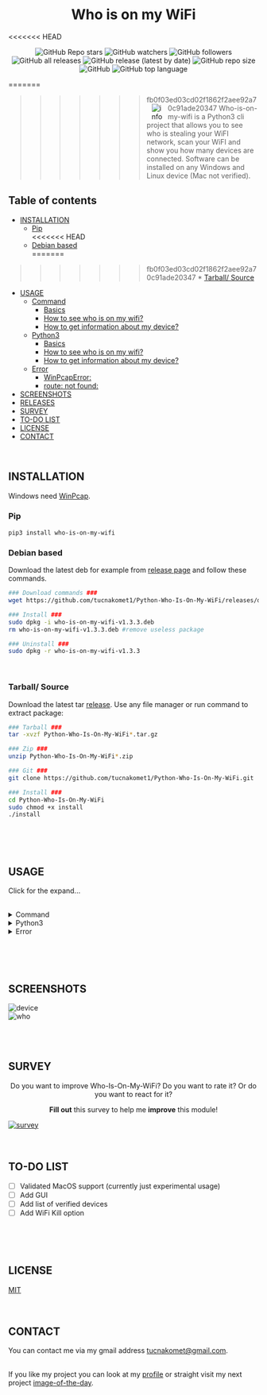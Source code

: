 <h1 align="center">Who is on my WiFi</h1>

<<<<<<< HEAD
<p align="center"><img src="https://img.shields.io/github/stars/tucnakomet1/Python-Who-Is-On-My-WiFi?style=social" alt="GitHub Repo stars">
<img src="https://img.shields.io/github/watchers/tucnakomet1/Python-Who-Is-On-My-WiFi?style=social" alt="GitHub watchers"> 
<img src="https://img.shields.io/github/followers/tucnakomet1?style=social" alt="GitHub followers">
<img src="https://img.shields.io/github/downloads/tucnakomet1/Python-Who-Is-On-My-WiFi/total?color=%23ff000&amp;logo=GitHub" alt="GitHub all releases">
<img src="https://img.shields.io/github/v/release/tucnakomet1/Python-Who-Is-On-My-WiFi" alt="GitHub release (latest by date)">
<img src="https://img.shields.io/github/repo-size/tucnakomet1/Python-Who-Is-On-My-WiFi" alt="GitHub repo size">
<img src="https://img.shields.io/github/license/tucnakomet1/Python-Who-Is-On-My-WiFi" alt="GitHub"> 
<img src="https://img.shields.io/github/languages/top/tucnakomet1/Python-Who-Is-On-My-WiFi" alt="GitHub top language"></p>

=======
>>>>>>> fb0f03ed03cd02f1862f2aee92a70c91ade20347
<a href="https://github.com/tucnakomet1/Python-Who-Is-On-My-WiFi/blob/master/images/logo/logo.png"><img src="https://raw.githubusercontent.com/tucnakomet1/Python-Who-Is-On-My-WiFi/master/images/logo/logo_75x75.png" alt="info"  style="max-width:10%;" align="left" hspace="10"></a>Who-is-on-my-wifi is a Python3 cli project that allows you to see who is stealing your WiFI network, scan your WiFI and show you how many devices are connected. Software can be installed on any Windows and Linux device (Mac not verified).
<h2></h2>

<h2>Table of contents</h2>

* <a href="#install">INSTALLATION</a><br/>
	* <a href = "#pip">Pip</a><br/>
<<<<<<< HEAD
	* <a href = "#deb">Debian based</a><br/>
=======
>>>>>>> fb0f03ed03cd02f1862f2aee92a70c91ade20347
	* <a href = "#tar">Tarball/ Source</a><br/>
* <a href = "#usage">USAGE</a><br/>
	* <a href="#module">Command</a><br/>
		* <a href = "#basicC">Basics</a><br/>
		* <a href = "#whoC">How to see who is on my wifi?</a><br/>
		* <a href = "#infoC">How to get information about my device?</a><br/>
	* <a href="#python">Python3</a><br/>
		* <a href = "#basicP">Basics</a><br/>
		* <a href = "#whoP">How to see who is on my wifi?</a><br/>
		* <a href = "#infoP">How to get information about my device?</a><br/>
	* <a href = "#error">Error</a><br/>
		* <a href = "#winpcap">WinPcapError:</a><br/>
		* <a href = "#route">route: not found:</a><br/>
* <a href = "#screen">SCREENSHOTS</a><br/>
* <a href = "https://github.com/tucnakomet1/Python-Who-Is-On-My-WiFi/releases">RELEASES</a><br/>
* <a href = "#survey">SURVEY</a></br>
* <a href = "#todo">TO-DO LIST</a><br/>
* <a href = "#license">LICENSE</a><br/>
* <a href = "#contact">CONTACT</a><br/>
<br/>

<h2 id="install">INSTALLATION</h2>


Windows need <a href="https://www.winpcap.org/install/">WinPcap</a>.<br/>
<h3 id="pip">Pip</h3>

`pip3 install who-is-on-my-wifi` <br/>

<h3 id="deb">Debian based</h3>

Download the latest deb for example from [release page](https://github.com/tucnakomet1/Python-Who-Is-On-My-WiFi/releases) and follow these commands.

```bash
### Download commands ###
wget https://github.com/tucnakomet1/Python-Who-Is-On-My-WiFi/releases/download/tag/1.3.3/who-is-on-my-wifi-v1.3.3.deb

### Install ###
sudo dpkg -i who-is-on-my-wifi-v1.3.3.deb
rm who-is-on-my-wifi-v1.3.3.deb #remove useless package

### Uninstall ###
sudo dpkg -r who-is-on-my-wifi-v1.3.3
```

<br/>

<h3 id="tar">Tarball/ Source</h3>

Download the latest tar [release](https://github.com/tucnakomet1/Python-Who-Is-On-My-WiFi/releases). Use any file manager or run command to extract package:

```bash
### Tarball ###
tar -xvzf Python-Who-Is-On-My-WiFi*.tar.gz

### Zip ###
unzip Python-Who-Is-On-My-WiFi*.zip

### Git ###
git clone https://github.com/tucnakomet1/Python-Who-Is-On-My-WiFi.git

### Install ###
cd Python-Who-Is-On-My-WiFi
sudo chmod +x install
./install
```

<br/><br/><br/>


<h2 id="usage">USAGE</h2>

Click for the expand... <br/><br/>
<details>
<summary>Command</summary>

<h3 id="module"> Command </h3>

<h4 id="basicC"> Basics </h4>

```
usage: wiom [-h] [-v] [-c] [-d] [-w] [-t]

Who-Is-On-My-WIFi

optional arguments:
  -h, --help     show this help message and exit
  -v, --version  show current version
  -l, --license  show Open Source License
  -c, --contact  show contact
  -d, --device   show information about your device
  -w, --who      show who is on your WiFi!
  -t , --time    int supplement for '-w' command (scanning '-t' seconds)

Thank you!
↓  ↓  ↓  ↓
Visit my GitHub: https://github.com/tucnakomet1
```
<br/>

<h4 id="whoC"> How to see who is on my wifi? </h4>

!!! You have to run this command as `sudo` or as `Administrator` !!!

```shell
linux@name:~$ sudo wiom -w 			# default scanning time is 10 sec
linux@name:~$ sudo wiom -w -t 5 		# scanning wifi for 5 sec
```

<br/>

<h4 id="infoC"> How to get information about my device? </h4>

```shell
linux@name:~$ sudo wiom -d
```

<br/>
</details>
<details>
<summary>Python3</summary>
<h3 id="python"> Python3 </h3>

<h4 id="basicP"> Basics </h4>

```python3
>>> import who_is_on_my_wifi as w
>>>
>>> who_is_on_my_wifi.help() # help page
>>> who_is_on_my_wifi.license() # see license
>>> who_is_on_my_wifi.contact() # contact page
>>>
>>> who_is_on_my_wifi.who(n) # see who is on my wifi (int('n') is scanning time - optional; default is 10)
>>> who_is_on_my_wifi.device() # information about wifi and your device

```

<h4 id="whoP"> How to see who is on my wifi? </h4>

!!! You have to run this script as `sudo` or as `Administrator` !!!

```python
from who_is_on_my_wifi import *

WHO = who() # who(n)
for j in range(0, len(WHO)):
	comm = f"\n{WHO[j][0]} {WHO[j][1]}\n{WHO[j][2]} {WHO[j][3]}\n{WHO[j][4]} {WHO[j][5]}\n"
	print(comm)

# >>> OUTPUT <<<

# IP Address: 192.168.0.1
# Mac Address: 38:43:7d:62:42:24
# Device: Compal Broadband Networks, Inc. (router)

# IP Address: 192.168.0.24
# Mac Address: 10:5b:ad:6c:64:55
# Device: Mega Well Limited

...

```
<br/>

<h4 id="infoP"> How to get information about my device? </h4>

```python
from who_is_on_my_wifi import *

dev = device()

print(f"""
PC Name:            {dev[0]}
PC Product-Name:    {dev[1]}
MAC Address:        {dev[2]}
IP Address (host):  {dev[3]}
IP Address:         {dev[4]}
Public IP:          {dev[5]}
PC HostName:        {dev[6]}
WiFi Name:          {dev[7]}
Gateway:            {dev[8]}
DNS 1:              {dev[9]}
DNS 2:              {dev[10]}
Password:           {dev[11]}
Security:           {dev[12]}
Interface:          {dev[13]}
Frequency:          {dev[14]}
Signal:             {dev[15]}
Channel:            {dev[16]}


Country:            {dev[17]}
Region:             {dev[18]}
City:               {dev[19]}
Zip Code:           {dev[20]}
Latitude:           {dev[21]}
Longitude:          {dev[22]}
ISP:                {dev[23]}
""")


# >>> OUTPUT <<<

# PC Name:            ASUSTeK
# PC Product-Name:    X521IA
# MAC Address:        d8:c0:a6:a9:6a:6f
# IP Address (host):  127.0.0.1
...



```
<br/>
</details>
<details>
<summary>Error</summary>
<h3 id = "error"> Error </h3>

<h4 id = "winpcap">RuntimeError: Sniffing and sending packets is not available at layer 2: winpcap is not installed </h4>

This error means that you don't have ***WinPcap*** installed. <br/>
To fix this you have to [download](https://www.winpcap.org/install/) it from their web page.
<br/>

<h4 id = "route">/bash/sh: 1: route: not found... </h4>

This error means that you don't have ***net-tools*** installed. <br/>
To fix this you have to download it using `sudo apt-get install net-tools`
</details>

<br/><br/><br/>

<h2 id="screen">SCREENSHOTS</h2>

![device](https://raw.githubusercontent.com/tucnakomet1/Python-Who-Is-On-My-WiFi/master/images/screenshots/device_1_3.jpg)<br/>
![who](https://raw.githubusercontent.com/tucnakomet1/Python-Who-Is-On-My-WiFi/master/images/screenshots/who_1_3.jpg)<br/>
<br/><br/><br/>

<h2 id="survey"> SURVEY </h2>

<p align="center" >Do you want to improve Who-Is-On-My-WiFi? Do you want to rate it? Or do you want to react for it?</p>
<p align="center"><b>Fill out</b> this survey to help me <b>improve</b> this module!</p>

[![survey](https://raw.githubusercontent.com/tucnakomet1/Python-Who-Is-On-My-WiFi/master/images/screenshots/survey.png "Who-Is-On-My-WiFi survey!")](http://www.survey-maker.com/Q4H2XR1KC)
<br/><br/><br/>

<h2 id="todo"> TO-DO LIST </h2>

- [ ] Validated MacOS support (currently just experimental usage)
- [ ] Add GUI
- [ ] Add list of verified devices
- [ ] Add WiFi Kill option

<br/><br/><br/>


<h2 id = "license"> LICENSE </h2>

[MIT](https://github.com/tucnakomet1/Python-Who-Is-On-My-WiFi/blob/master/LICENSE.txt)
<br/><br/><br/>

<h2 id="contact">CONTACT</h2>
You can contact me via my gmail address <a href="mailto:tucnakomet@gmail.com">tucnakomet@gmail.com</a>.<br/>
 <br/>

If you like my project you can look at my [profile](https://github.com/tucnakomet1) or straight visit my next project [image-of-the-day](https://github.com/tucnakomet1/Image-Of-The-Day).
 

